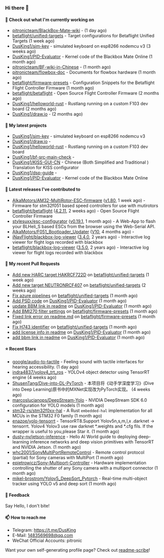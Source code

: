 ### Hi there 👋

#### 👷 Check out what I'm currently working on

- [pitronicteam/BlackBox-Mate-wiki](https://github.com/pitronicteam/BlackBox-Mate-wiki) -  (1 day ago)
- [betaflight/unified-targets](https://github.com/betaflight/unified-targets) - Target configurations for Betaflight Unified Targets (1 week ago)
- [DusKing1/sim-key](https://github.com/DusKing1/sim-key) - simulated keyboard on esp8266 nodemcu v3 (3 weeks ago)
- [DusKing1/PID-Evaluator](https://github.com/DusKing1/PID-Evaluator) - Kernel code of the Blackbox Mate Online (1 month ago)
- [pitronicteam/BF-wiki-in-Chinese](https://github.com/pitronicteam/BF-wiki-in-Chinese) -  (1 month ago)
- [pitronicteam/flowbox-doc](https://github.com/pitronicteam/flowbox-doc) - Documents for flowbox hardware (1 month ago)
- [betaflight/firmware-presets](https://github.com/betaflight/firmware-presets) - Configuration Snippets for the Betaflight Flight Controller Firmware (1 month ago)
- [betaflight/betaflight](https://github.com/betaflight/betaflight) - Open Source Flight Controller Firmware (2 months ago)
- [DusKing1/helloworld-rust](https://github.com/DusKing1/helloworld-rust) - Rustlang running on a custom F103 dev board (2 months ago)
- [DusKing1/draw.io](https://github.com/DusKing1/draw.io) -  (2 months ago)

#### 🌱 My latest projects

- [DusKing1/sim-key](https://github.com/DusKing1/sim-key) - simulated keyboard on esp8266 nodemcu v3
- [DusKing1/draw.io](https://github.com/DusKing1/draw.io) - 
- [DusKing1/helloworld-rust](https://github.com/DusKing1/helloworld-rust) - Rustlang running on a custom F103 dev board
- [DusKing1/bf-src-main-check](https://github.com/DusKing1/bf-src-main-check) - 
- [DusKing1/KISS-GUI-CN](https://github.com/DusKing1/KISS-GUI-CN) - Chinese (Both Simplified and Traditional ) Translation for KISS configurator
- [DusKing1/dsp-guide](https://github.com/DusKing1/dsp-guide) - 
- [DusKing1/PID-Evaluator](https://github.com/DusKing1/PID-Evaluator) - Kernel code of the Blackbox Mate Online

#### 🔭 Latest releases I've contributed to

- [AlkaMotors/AM32-MultiRotor-ESC-firmware](https://github.com/AlkaMotors/AM32-MultiRotor-ESC-firmware) ([v1.80](https://github.com/AlkaMotors/AM32-MultiRotor-ESC-firmware/releases/tag/v1.80), 1 week ago) - Firmware for stm32f051 based speed controllers for use with mutirotors
- [betaflight/betaflight](https://github.com/betaflight/betaflight) ([4.2.11](https://github.com/betaflight/betaflight/releases/tag/4.2.11), 2 weeks ago) - Open Source Flight Controller Firmware
- [stylesuxx/esc-configurator](https://github.com/stylesuxx/esc-configurator) ([v0.19.1](https://github.com/stylesuxx/esc-configurator/releases/tag/v0.19.1), 1 month ago) - A Web-App to flash your BLHeli_S based ESCs from the browser using the Web-Serial API.
- [AlkaMotors/F051_Bootloader_Updater](https://github.com/AlkaMotors/F051_Bootloader_Updater) ([V10](https://github.com/AlkaMotors/F051_Bootloader_Updater/releases/tag/V10), 4 months ago) - 
- [iNavFlight/blackbox-log-viewer](https://github.com/iNavFlight/blackbox-log-viewer) ([3.4.0](https://github.com/iNavFlight/blackbox-log-viewer/releases/tag/3.4.0), 2 years ago) - Interactive log viewer for flight logs recorded with blackbox
- [betaflight/blackbox-log-viewer](https://github.com/betaflight/blackbox-log-viewer) ([3.5.0](https://github.com/betaflight/blackbox-log-viewer/releases/tag/3.5.0), 2 years ago) - Interactive log viewer for flight logs recorded with blackbox

#### 🔨 My recent Pull Requests

- [Add new HARC target HAKRCF722D](https://github.com/betaflight/unified-targets/pull/529) on [betaflight/unified-targets](https://github.com/betaflight/unified-targets) (1 week ago)
- [Add new target NEUTRONRCF407](https://github.com/betaflight/unified-targets/pull/527) on [betaflight/unified-targets](https://github.com/betaflight/unified-targets) (2 weeks ago)
- [Fix azure pipelines](https://github.com/betaflight/unified-targets/pull/521) on [betaflight/unified-targets](https://github.com/betaflight/unified-targets) (1 month ago)
- [Add PSD code](https://github.com/DusKing1/PID-Evaluator/pull/26) on [DusKing1/PID-Evaluator](https://github.com/DusKing1/PID-Evaluator) (1 month ago)
- [update BBM link in readme](https://github.com/DusKing1/PID-Evaluator/pull/25) on [DusKing1/PID-Evaluator](https://github.com/DusKing1/PID-Evaluator) (1 month ago)
- [Add BMI270 filter settings](https://github.com/betaflight/firmware-presets/pull/47) on [betaflight/firmware-presets](https://github.com/betaflight/firmware-presets) (1 month ago)
- [Fixed link error on readme.md](https://github.com/betaflight/firmware-presets/pull/28) on [betaflight/firmware-presets](https://github.com/betaflight/firmware-presets) (1 month ago)
- [Fix H743 identifier](https://github.com/betaflight/unified-targets/pull/513) on [betaflight/unified-targets](https://github.com/betaflight/unified-targets) (1 month ago)
- [add license info in readme](https://github.com/DusKing1/PID-Evaluator/pull/22) on [DusKing1/PID-Evaluator](https://github.com/DusKing1/PID-Evaluator) (1 month ago)
- [add bbm link in readme](https://github.com/DusKing1/PID-Evaluator/pull/21) on [DusKing1/PID-Evaluator](https://github.com/DusKing1/PID-Evaluator) (1 month ago)

#### ⭐ Recent Stars

- [google/audio-to-tactile](https://github.com/google/audio-to-tactile) - Feeling sound with tactile interfaces for hearing accessibility. (1 day ago)
- [indra4837/yolov4_trt_ros](https://github.com/indra4837/yolov4_trt_ros) - YOLOv4 object detector using TensorRT engine (4 weeks ago)
- [ShusenTang/Dive-into-DL-PyTorch](https://github.com/ShusenTang/Dive-into-DL-PyTorch) - 本项目将《动手学深度学习》(Dive into Deep Learning)原书中的MXNet实现改为PyTorch实现。 (4 weeks ago)
- [marcoslucianops/DeepStream-Yolo](https://github.com/marcoslucianops/DeepStream-Yolo) - NVIDIA DeepStream SDK 6.0 configuration for YOLO models (1 month ago)
- [stm32-rs/stm32f0xx-hal](https://github.com/stm32-rs/stm32f0xx-hal) - A Rust `embedded-hal` implementation for all MCUs in the STM32 F0 family (1 month ago)
- [enazoe/yolo-tensorrt](https://github.com/enazoe/yolo-tensorrt) - TensorRT8.Support Yolov5n,s,m,l,x .darknet -&gt; tensorrt.  Yolov4  Yolov3 use raw darknet *.weights and *.cfg fils.  If the wrapper is useful to you,please Star it. (1 month ago)
- [dusty-nv/jetson-inference](https://github.com/dusty-nv/jetson-inference) - Hello AI World guide to deploying deep-learning inference networks and deep vision primitives with TensorRT and NVIDIA Jetson. (1 month ago)
- [whc2001/SonyMultiPortRemoteControl](https://github.com/whc2001/SonyMultiPortRemoteControl) - Remote control protocol (partial) for Sony cameras with MultiPort (1 month ago)
- [epietrowicz/Sony-Multiport-Controller](https://github.com/epietrowicz/Sony-Multiport-Controller) - Hardware implementation controlling the shutter of any Sony camera with a multiport connector (1 month ago)
- [mikel-brostrom/Yolov5_DeepSort_Pytorch](https://github.com/mikel-brostrom/Yolov5_DeepSort_Pytorch) - Real-time multi-object tracker using YOLO v5 and deep sort  (1 month ago)

#### 💬 Feedback

Say Hello, I don't bite!

#### 📫 How to reach me

- Telegram: https://t.me/DusKing
- E-Mail: 1483569698@qq.com
- WeChat Official Accounts: pitronic

Want your own self-generating profile page? Check out [readme-scribe](https://github.com/muesli/readme-scribe)!

